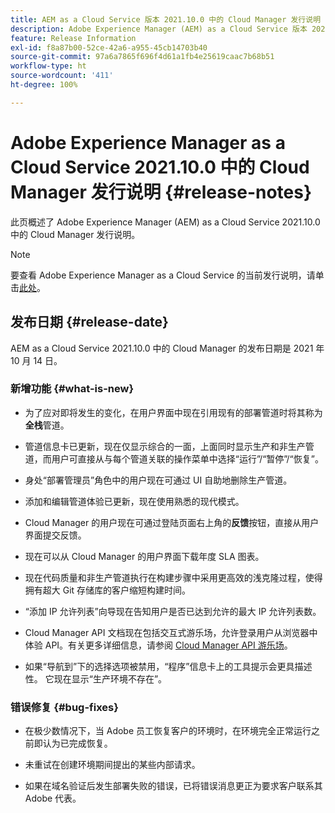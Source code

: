 ```yaml
---
title: AEM as a Cloud Service 版本 2021.10.0 中的 Cloud Manager 发行说明
description: Adobe Experience Manager (AEM) as a Cloud Service 版本 2021.10.0 中的 Cloud Manager 发行说明
feature: Release Information
exl-id: f8a87b00-52ce-42a6-a955-45cb14703b40
source-git-commit: 97a6a7865f696f4d61a1fb4e25619caac7b68b51
workflow-type: ht
source-wordcount: '411'
ht-degree: 100%

---
```


# Adobe Experience Manager as a Cloud Service 2021.10.0 中的 Cloud Manager 发行说明 {#release-notes}

此页概述了 Adobe Experience Manager (AEM) as a Cloud Service 2021.10.0 中的 Cloud Manager 发行说明。

>[!NOTE]
>要查看 Adobe Experience Manager as a Cloud Service 的当前发行说明，请单击[此处](https://experienceleague.adobe.com/docs/experience-manager-cloud-service/content/release-notes/release-notes/release-notes-current.html)。

## 发布日期 {#release-date}

AEM as a Cloud Service 2021.10.0 中的 Cloud Manager 的发布日期是 2021 年 10 月 14 日。


### 新增功能 {#what-is-new}

* 为了应对即将发生的变化，在用户界面中现在引用现有的部署管道时将其称为&#x200B;**全栈**&#x200B;管道。

* 管道信息卡已更新，现在仅显示综合的一面，上面同时显示生产和非生产管道，而用户可直接从与每个管道关联的操作菜单中选择“运行”/“暂停”/“恢复”。

* 身处“部署管理员”角色中的用户现在可通过 UI 自助地删除生产管道。

* 添加和编辑管道体验已更新，现在使用熟悉的现代模式。

* Cloud Manager 的用户现在可通过登陆页面右上角的&#x200B;**反馈**&#x200B;按钮，直接从用户界面提交反馈。

* 现在可以从 Cloud Manager 的用户界面下载年度 SLA 图表。

* 现在代码质量和非生产管道执行在构建步骤中采用更高效的浅克隆过程，使得拥有超大 Git 存储库的客户缩短构建时间。

* “添加 IP 允许列表”向导现在告知用户是否已达到允许的最大 IP 允许列表数。

* Cloud Manager API 文档现在包括交互式游乐场，允许登录用户从浏览器中体验 API。有关更多详细信息，请参阅 [Cloud Manager API 游乐场](https://developer.adobe.com/experience-cloud/cloud-manager/reference/playground/)。

* 如果“导航到”下的选择选项被禁用，“程序”信息卡上的工具提示会更具描述性。 它现在显示“生产环境不存在”。

### 错误修复 {#bug-fixes}

* 在极少数情况下，当 Adobe 员工恢复客户的环境时，在环境完全正常运行之前即认为已完成恢复。

* 未重试在创建环境期间提出的某些内部请求。

* 如果在域名验证后发生部署失败的错误，已将错误消息更正为要求客户联系其 Adobe 代表。
